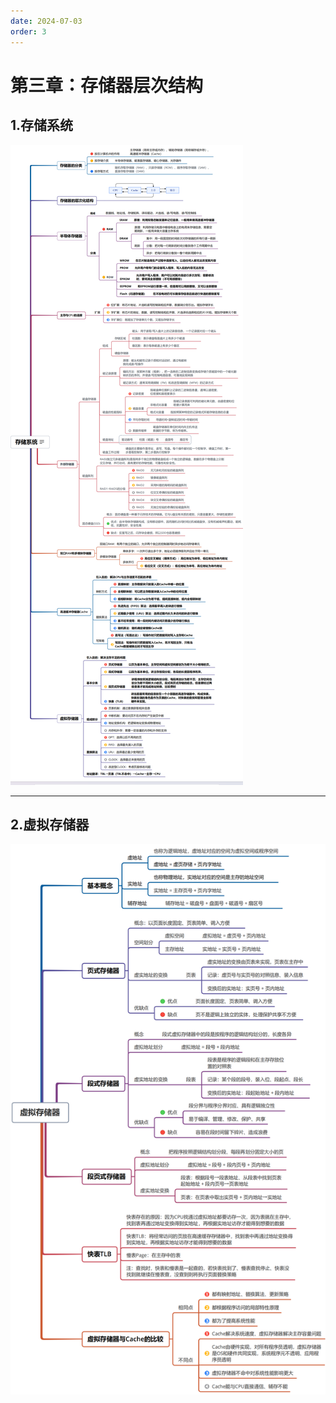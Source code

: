 ```yaml
---
date: 2024-07-03
order: 3
---
```


# 第三章：存储器层次结构

## 1.存储系统

![](./assets/3.存储器层次结构/1.存储系统.png)

---

## 2.虚拟存储器

![](./assets/3.存储器层次结构/2.虚拟存储器.png)
